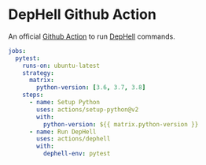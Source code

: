 # DepHell Github Action

An official [Github Action](https://help.github.com/en/actions) to run [DepHell](https://github.com/dephell/dephell) commands.

```yaml
jobs:
  pytest:
    runs-on: ubuntu-latest
    strategy:
      matrix:
        python-version: [3.6, 3.7, 3.8]
    steps:
      - name: Setup Python
        uses: actions/setup-python@v2
        with:
          python-version: ${{ matrix.python-version }}
      - name: Run DepHell
        uses: actions/dephell
        with:
          dephell-env: pytest
```
